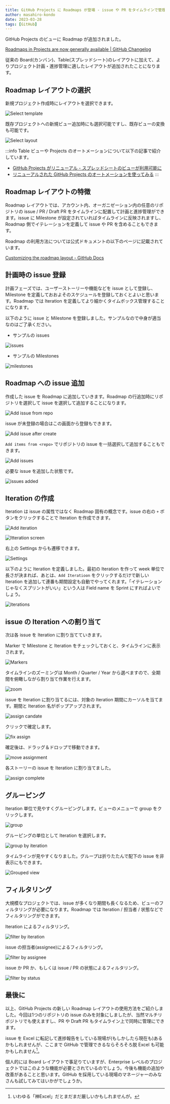 ```yaml
---
title: GitHub Projects に Roadmaps が登場 - issue や PR をタイムラインで管理しよう
author: masahiro-kondo
date: 2023-03-28
tags: [GitHub]
---
```


GitHub Projects のビューに Roadmap が追加されました。

[Roadmaps in Projects are now generally available | GitHub Changelog](https://github.blog/changelog/2023-03-23-roadmaps-in-projects-are-now-generally-available/)

従来の Board(カンバン)、Table(スプレッドシート)のレイアウトに加えて、よりプロジェクト計画・進捗管理に適したレイアウトが追加されたことになります。

## Roadmap レイアウトの選択

新規プロジェクト作成時にレイアウトを選択できます。

![Select template](https://i.gyazo.com/0b3b9d067b8c478333755ffc5bc180e3.png)

既存プロジェクトへの新規ビュー追加時にも選択可能ですし、既存ビューの変換も可能です。

![Select layout](https://i.gyazo.com/f0548e54be9f6beb53f6a443d8fcd619.png)

:::info
Table ビューや Projects のオートメーションについて以下の記事で紹介しています。

- [GitHub Projects がリニューアル - スプレッドシートのビューが利用可能に](/blogs/2022/07/28/github_projects_spreadseets_view/)
- [リニューアルされた GitHub Projects のオートメーションを使ってみる](/blogs/2022/10/22/renewed-github-projects-automation/)
:::

## Roadmap レイアウトの特徴

Roadmap レイアウトでは、アカウント内、オーガニゼーション内の任意のリポジトリの issue / PR / Draft PR をタイムラインに配置して計画と進捗管理ができます。issue に Milestone が設定されていればタイムラインに反映されますし、Roadmap 側でイテレーションを定義して issue や PR を含めることもできます。

Roadmap の利用方法については公式ドキュメントの以下のページに記載されています。

[Customizing the roadmap layout - GitHub Docs](https://docs.github.com/en/issues/planning-and-tracking-with-projects/customizing-views-in-your-project/customizing-the-roadmap-layout)

## 計画時の issue 登録
計画フェーズでは、ユーザーストーリーや機能などを issue として登録し、Milestone を定義しておおよそのスケジュールを登録しておくとよいと思います。Roadmap では Iteration を定義してより細かくタイムボックス管理することになります。

以下のように issue と Milestone を登録しました。サンプルなので中身が適当なのはご了承ください。

- サンプルの issues

![issues](https://i.gyazo.com/bc604525ea76e45fca0d04e7e05ef82a.png)

- サンプルの Milestones

![milestones](https://i.gyazo.com/c1895fe0f3d83bad649aff92ebb35ea5.png)


## Roadmap への issue 追加
作成した issue を Roadmap に追加していきます。Roadmap の行追加時にリポジトリを選択して issue を選択して追加することになります。

![Add issue from repo](https://i.gyazo.com/8e966120b22be77941e71566fad89979.png)

issue が未登録の場合はこの画面から登録もできます。

![Add issue after create](https://i.gyazo.com/13640bffcb6a76c4e4baba29d9ffea63.png)

`Add items from <repo>` でリポジトリの issue を一括選択して追加することもできます。

![Add issues](https://i.gyazo.com/8c4ca2f27c0547155c9bc4f88e2fdfd9.png)

必要な issue を追加した状態です。

![issues added](https://i.gyazo.com/312bf483c99fadf83e9f85b3ee781ef6.png)

## Iteration の作成
Iteration は issue の属性ではなく Roadmap 固有の概念です。issue の右の `+` ボタンをクリックすることで Iteration を作成できます。

![Add iteration](https://i.gyazo.com/ec02e5b57798ba53286fcc795b0bebec.png)

![Itteration screen](https://i.gyazo.com/a9f74a34e3423992fcd7f81996361538.png)

右上の Settings からも遷移できます。

![Settings](https://i.gyazo.com/8cfaf426d10d685cd57a8b450259be46.png)

以下のように Iteration を定義しました。最初の Iteration を作って week 単位で長さが決まれば、あとは、`Add Iteratioon` をクリックするだけで新しい Iteration を追加して連番も期間設定も自動でやってくれます。「イテレーションじゃなくスプリントがいい」という人は Field name を Sprint にすればよいでしょう。

![iterations](https://i.gyazo.com/b690eb2eeb59dae0e4e46d328812801f.png)

## issue の Iteration への割り当て
次は各 issue を Iteration に割り当てていきます。

Marker で Milestone と Iteration をチェックしておくと、タイムラインに表示されます。

![Markers](https://i.gyazo.com/4c63f220df404386d05f0e4efe0c8faf.png)

タイムラインのズーミングは Month / Quarter / Year から選べますので、全期間を俯瞰しながら割り当て作業を行えます。

![zoom](https://i.gyazo.com/effc8799b3502cbd29a4c2c90d62d9da.png)

issue を Iteration に割り当てるには、対象の Iteration 期間にカーソルを当てます。期間と Iteration 名がポップアップされます。

![assign candate](https://i.gyazo.com/d67431e2436ea805bb9ff2c355a49e8a.png)

クリックで確定します。

![fix assign](https://i.gyazo.com/967af5843395dd8010949f29ee3aad9f.png)

確定後は、ドラッグ＆ドロップで移動できます。

![move assignment](https://i.gyazo.com/728bcb2e5315780f04bbd4b57e02902f.gif)

各ストーリーの issue を Iteration に割り当てました。

![assign complete](https://i.gyazo.com/b78ba78405b2a901020d832ea0608ac7.png)

## グルーピング
Iteration 単位で見やすくグルーピングします。ビューのメニューで group をクリックします。

![group](https://i.gyazo.com/b31da46c341c34c53c9e773ca7ef1745.png)

グルーピングの単位として Iteration を選択します。

![group by iteration](https://i.gyazo.com/f5fe450fb1475de0707c0b248fa4ab46.png)

タイムラインが見やすくなりました。グループは折りたたんで配下の issue を非表示にもできます。

![Grouped view](https://i.gyazo.com/f1841ef56143e2bd0a1def56bc536b5b.png)

## フィルタリング
大規模なプロジェクトでは、issue が多くなり期間も長くなるため、ビューのフィルタリングが必要になります。Roadmap では Iteration / 担当者 / 状態などでフィルタリングができます。

Iteration によるフィルタリング。

![filter by iteration](https://i.gyazo.com/5eb649c252ab58d1af6b7e3c52332836.png)

issue の担当者(assignee)によるフィルタリング。

![filter by assignee](https://i.gyazo.com/2fbabe2ee04d5d31ccde9935abd4bb6b.png)

issue か PR か、もしくは issue / PR の状態によるフィルタリング。

![filter by status](https://i.gyazo.com/29699f40a210ba87cf2a7b6fb4c2db2a.png)

## 最後に
以上、GitHub Projects の新しい Roadmap レイアウトの使用方法をご紹介しました。今回は1つのリポジトリの issue のみを対象にしましたが、当然マルチリポジトリでも使えますし、PR や Draft PR もタイムライン上で同時に管理にできます。

issue を Excel に転記して進捗報告をしている現場が(もしかしたら現在も)あるかもしれませんが、ここまで GitHub で管理できるならそろそろ脱 Excel も可能かもしれません[^1]。

[^1]: いわゆる「神Excel」だとまだまだ厳しいかもしれませんが。

個人的には Board レイアウトで事足りていますが、Enterprise レベルのプロジェクトではこのような機能が必要とされているのでしょう。今後も機能の追加や改善があることと思います。GitHub を採用している現場のマネージャーのみなさんも試してみてはいかがでしょうか。

